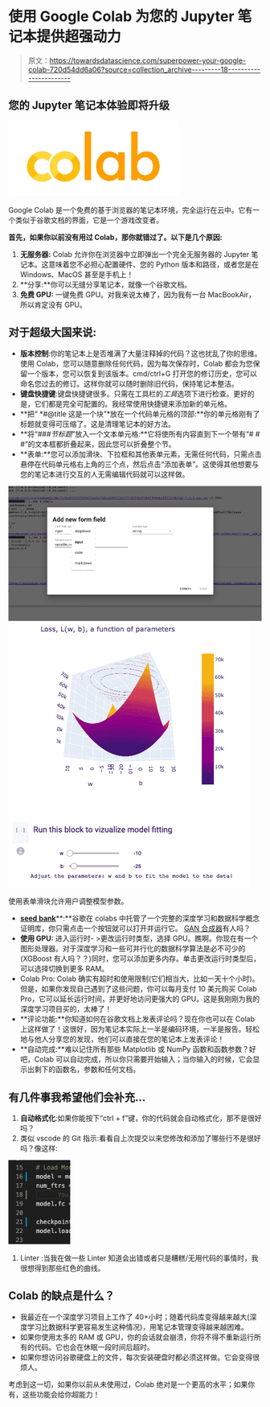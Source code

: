 # 使用 Google Colab 为您的 Jupyter 笔记本提供超强动力

> 原文：<https://towardsdatascience.com/superpower-your-google-colab-720d54dd6a06?source=collection_archive---------18----------------------->

## 您的 Jupyter 笔记本体验即将升级

![](img/c40814b03d8fdccf6fb44b9f34738871.png)

Google Colab 是一个免费的基于浏览器的笔记本环境，完全运行在云中。它有一个类似于谷歌文档的界面，它是一个游戏改变者。

**首先，如果你以前没有用过 Colab，那你就错过了。以下是几个原因:**

1.  **无服务器:** Colab 允许你在浏览器中立即弹出一个完全无服务器的 Jupyter 笔记本。这意味着您不必担心配置硬件、您的 Python 版本和路径，或者您是在 Windows、MacOS 甚至是手机上！
2.  **分享:**你可以无缝分享笔记本，就像一个谷歌文档。
3.  **免费 GPU:** 一键免费 GPU。对我来说太棒了，因为我有一台 MacBookAir，所以肯定没有 GPU。

## 对于超级大国来说:

*   **版本控制**:你的笔记本上是否堆满了大量注释掉的代码？这也扰乱了你的思维。使用 Colab，您可以随意删除任何代码，因为每次保存时，Colab 都会为您保留一个版本，您可以恢复到该版本。cmd/ctrl+G 打开您的修订历史，您可以命名您过去的修订。这样你就可以随时删除旧代码，保持笔记本整洁。
*   **键盘快捷键**:键盘快捷键很多。只需在工具栏的*工具*选项下进行检查。更好的是，它们都是完全可配置的。我经常使用快捷键来添加新的单元格。
*   **把“ *#@title 这是一个块”*放在一个代码单元格的顶部:**你的单元格刚有了标题就变得可压缩了。这是清理笔记本的好方法。
*   **将“*###节标题*”放入一个文本单元格:**它将使所有内容直到下一个带有“# # #”的文本框都折叠起来，因此您可以折叠整个节。
*   **表单:**您可以添加滑块、下拉框和其他表单元素，无需任何代码，只需点击悬停在代码单元格右上角的三个点，然后点击“添加表单”。这使得其他想要与您的笔记本进行交互的人无需编辑代码就可以这样做。

![](img/ea3a67f8f9460c7b946d530f23f9cdc2.png)![](img/8fc81cce8e7c897eb23fb8beaa22ef15.png)

使用表单滑块允许用户调整模型参数。

*   [**seed bank**](https://research.google.com/seedbank/)**:**谷歌在 colabs 中托管了一个完整的深度学习和数据科学概念证明库，你只需点击一个按钮就可以打开并运行它。 [GAN 合成器](https://research.google.com/seedbank/seed/gansynthtwo)有人吗？
*   **使用 GPU:** 进入运行时- >更改运行时类型，选择 GPU。瞧啊。你现在有一个图形处理器。对于深度学习和一些可并行化的数据科学算法是必不可少的(XGBoost 有人吗？？)同时，您可以添加更多内存。单击更改运行时类型后，可以选择切换到更多 RAM。
*   Colab Pro: Colab 确实有超时和使用限制(它们相当大，比如一天十个小时)。但是，如果你发现自己遇到了这些问题，你可以每月支付 10 美元购买 Colab Pro，它可以延长运行时间，并更好地访问更强大的 GPU。这是我刚刚为我的深度学习项目买的，太棒了！
*   **评论功能:**你知道如何在谷歌文档上发表评论吗？现在你也可以在 Colab 上这样做了！这很好，因为笔记本实际上一半是编码环境，一半是报告。轻松地与他人分享您的发现，他们可以直接在您的笔记本上发表评论！
*   **自动完成:**难以记住所有那些 Matplotlib 或 NumPy 函数和函数参数？好吧，Colab 可以自动完成，所以你只需要开始输入；当你输入的时候，它会显示出剩下的函数名，参数和任何文档。

## 有几件事我希望他们会补充…

1.  **自动格式化**:如果你能按下“ctrl + f”键，你的代码就会自动格式化，那不是很好吗？
2.  类似 vscode 的 Git 指示:看看自上次提交以来您修改和添加了哪些行不是很好吗？像这样:

![](img/b3d8e846fc35489b2a976116988c7e70.png)

1.  Linter :当我在做一些 Linter 知道会出错或者只是糟糕/无用代码的事情时，我很想得到那些红色的曲线。

## Colab 的缺点是什么？

*   我最近在一个深度学习项目上工作了 40+小时；随着代码库变得越来越大(深度学习比数据科学更容易发生这种情况)，用笔记本管理变得越来越困难。
*   如果你使用太多的 RAM 或 GPU，你的会话就会崩溃，你将不得不重新运行所有的代码。它也会在休眠一段时间后超时。
*   如果你想访问谷歌硬盘上的文件，每次安装硬盘时都必须这样做。它会变得很烦人。

考虑到这一切，如果你以前从未使用过，Colab 绝对是一个更高的水平；如果你有，这些功能会给你超能力！
